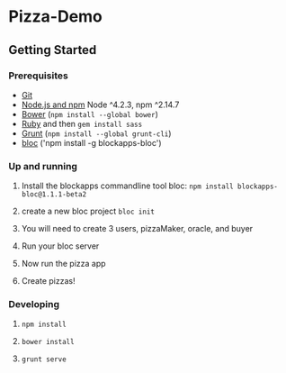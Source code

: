 # Pizza-Demo 

## Getting Started

### Prerequisites

- [Git](https://git-scm.com/)
- [Node.js and npm](nodejs.org) Node ^4.2.3, npm ^2.14.7
- [Bower](bower.io) (`npm install --global bower`)
- [Ruby](https://www.ruby-lang.org) and then `gem install sass`
- [Grunt](http://gruntjs.com/) (`npm install --global grunt-cli`)
- [bloc](http://github.com/blockapps/bloc) ('npm install -g blockapps-bloc')

### Up and running
1) Install the blockapps commandline tool bloc: `npm install blockapps-bloc@1.1.1-beta2`

2) create a new bloc project `bloc init`

3) You will need to create 3 users, pizzaMaker, oracle, and buyer

4) Run your bloc server

5) Now run the pizza app

6) Create pizzas!

### Developing

1. `npm install`

2. `bower install`

3. `grunt serve` 

